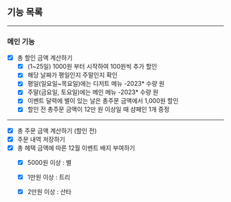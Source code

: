 ## 기능 목록

---

### 메인 기능
- [X] 총 할인 금액 계산하기
    - [X]  (1~25일) 1000원 부터 시작하여 100원씩 추가 할인
    - [X]  해당 날짜가 평일인지 주말인지 확인
    - [X]  평일(일요일~목요일)에는 디저트 메뉴 -2023* 수량 원
    - [X]  주말(금요일, 토요일)에는 메인 메뉴 -2023* 수량 원
    - [X]  이벤트 달력에 별이 있는 날은 총주문 금액에서 1,000원 할인
    - [X]  할인 전 총주문 금액이 12만 원 이상일 때  샴페인 1개 증정
---
- [X] 총 주문 금액 계산하기 (할인 전)
- [X] 주문 내역 저장하기
- [X] 총 헤택 금액에 따른 12월 이벤트 배지 부여하기
  - [X] 5000원 이상 : 별
  - [X] 1만원 이상 : 트리
  - [X] 2만원 이상 : 산타

  

